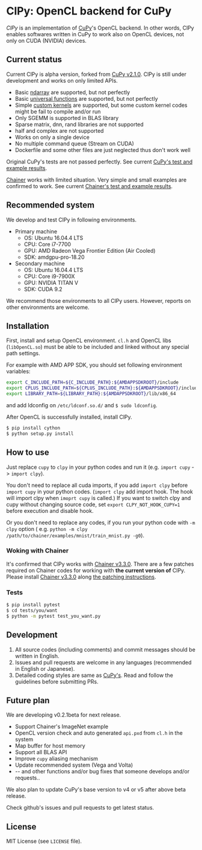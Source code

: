 # ClPy: OpenCL backend for CuPy

*ClPy* is an implementation of [CuPy](https://cupy.chainer.org/)'s OpenCL backend.
In other words, ClPy enables softwares written in CuPy to work also on OpenCL devices, not only on CUDA (NVIDIA) devices.

## Current status

Current ClPy is alpha version, forked from [CuPy v2.1.0](https://github.com/cupy/cupy/releases/tag/v2.1.0).
ClPy is still under development and works on only limited APIs.

* Basic [ndarray](https://docs-cupy.chainer.org/en/stable/reference/ndarray.html) are supported, but not perfectly
* Basic [universal functions](https://docs-cupy.chainer.org/en/stable/reference/ufunc.html) are supported, but not perfectly
* Simple [custom kernels](https://docs-cupy.chainer.org/en/stable/reference/kernel.html) are supported, but some custom kernel codes might be fail to compile and/or run
* Only SGEMM is supported in BLAS library
* Sparse matrix, dnn, rand libraries are not supported
* half and complex are not supported
* Works on only a single device
* No multiple command queue (Stream on CUDA)
* Dockerfile and some other files are just neglected thus don't work well

Original CuPy's tests are not passed perfectly. See current [CuPy's test and example results](https://github.com/fixstars/ClPy/wiki/cupy_test_example_results).

[Chainer](https://chainer.org/) works with limited situation.
Very simple and small examples are confirmed to work. See current [Chainer's test and example results](https://github.com/fixstars/ClPy/wiki/chainer_test_example_results).

## Recommended system

We develop and test ClPy in following environments.

* Primary machine
	* OS: Ubuntu 16.04.4 LTS
	* CPU: Core i7-7700
	* GPU: AMD Radeon Vega Frontier Edition (Air Cooled)
	* SDK: amdgpu-pro-18.20
* Secondary machine
	* OS: Ubuntu 16.04.4 LTS
	* CPU: Core i9-7900X
	* GPU: NVIDIA TITAN V
	* SDK: CUDA 9.2

We recommend those environments to all ClPy users. However, reports on other environments are welcome.

## Installation

First, install and setup OpenCL environment.
`cl.h` and OpenCL libs (`libOpenCL.so`) must be able to be included and linked without any special path settings.

For example with AMD APP SDK, you should set following environment variables:

```sh
export C_INCLUDE_PATH=${C_INCLUDE_PATH}:${AMDAPPSDKROOT}/include
export CPLUS_INCLUDE_PATH=${CPLUS_INCLUDE_PATH}:${AMDAPPSDKROOT}/include
export LIBRARY_PATH=${LIBRARY_PATH}:${AMDAPPSDKROOT}/lib/x86_64
```

and add ldconfig on `/etc/ldconf.so.d/` and `$ sudo ldconfig`.

After OpenCL is successfully installed, install ClPy.

```sh
$ pip install cython
$ python setup.py install
```

## How to use

Just replace `cupy` to `clpy` in your python codes and run it (e.g. `import cupy` -> `import clpy`).

You don't need to replace all cuda imports, if you add `import clpy` before `import cupy` in your python codes.
(`import clpy` add import hook. The hook will import clpy when `imoprt cupy` is called.)
If you want to switch clpy and cupy without changing source code,
set `export CLPY_NOT_HOOK_CUPY=1` before execution and disable hook.

Or you don't need to replace any codes, if you run your python code with `-m clpy` option ( e.g. `python -m clpy /path/to/chainer/examples/mnist/train_mnist.py -g0`).


### Woking with Chainer

It's confirmed that ClPy works with [Chainer v3.3.0](https://github.com/chainer/chainer/tree/v3.3.0).
There are a few patches required on Chainer codes for working with **the current version of** ClPy.
Please install [Chainer v3.3.0](https://github.com/chainer/chainer/tree/v3.3.0) along [the patching instructions](https://github.com/fixstars/clpy/blob/clpy/patch/chainer/README.md).

### Tests

```sh
$ pip install pytest
$ cd tests/you/want
$ python -m pytest test_you_want.py
```

## Development

1. All source codes (including comments) and commit messages should be written in English.
2. Issues and pull requests are welcome in any languages (recommended in English or Japanese).
3. Detailed coding styles are same as [CuPy's](https://docs-cupy.chainer.org/en/stable/contribution.html#coding-guidelines). Read and follow the guidelines before submitting PRs.

## Future plan

We are developing v0.2.1beta for next release.

* Support Chainer's ImageNet example
* OpenCL version check and auto generated `api.pxd` from `cl.h` in the system
* Map buffer for host memory
* Support all BLAS API
* Improve `cupy` aliasing mechanism
* Update recommended system (Vega and Volta)
* -- and other functions and/or bug fixes that someone develops and/or requests..

We also plan to update CuPy's base version to v4 or v5 after above beta release.

Check github's issues and pull requests to get latest status.

## License

MIT License (see `LICENSE` file).
